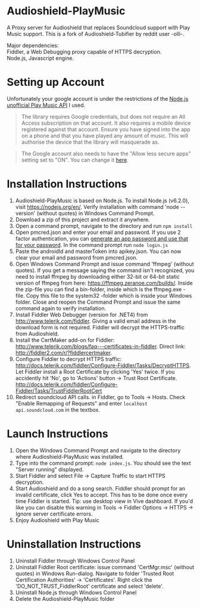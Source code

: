 # Audioshield-PlayMusic

A Proxy server for Audioshield that replaces Soundcloud support with Play Music support. This is a fork of Audioshield-Tubifier by reddit user -olli-.

Major dependencies:  
Fiddler, a Web Debugging proxy capable of HTTPS decryption.  
Node.js, Javascript engine.

# Setting up Account

Unfortunately your google account is under the restrictions of the [Node.js unofficial Play Music API](https://github.com/jamon/playmusic) I used.

>The library requires Google credentials, but does not require an All Access subscription on that account. It also requires a mobile device registered against that account. Ensure you have signed into the app on a phone and that you have played any amount of music. This will authorise the device that the library will masquerade as.

>The Google account also needs to have the "Allow less secure apps" setting set to "ON". You can change it [here](https://myaccount.google.com/security#connectedapps).

# Installation Instructions

1. Audioshield-PlayMusic is based on Node.js. To install Node.js (v6.2.0), visit https://nodejs.org/en/. Verify installation with command 'node --version' (without quotes) in Windows Command Prompt.
2. Download a zip of this project and extract it anywhere.
3. Open a command prompt, navigate to the directory and run `npm install`
4. Open pmcred.json and enter your email and password. If you use 2 factor authentication, you can [generate an app password and use that for your password](https://support.google.com/accounts/answer/185833?hl=en). In the command prompt run `node login.js`
5. Paste the androidId and masterToken into apikey.json. You can now clear your email and password from pmcred.json.
6. Open Windows Command Prompt and issue command 'ffmpeg' (without quotes). If you get a message saying the command isn't recognized, you need to install ffmpeg by downloading either 32-bit or 64-bit static version of ffmpeg from here: https://ffmpeg.zeranoe.com/builds/. Inside the zip-file you can find a bin-folder, inside which is the ffmpeg.exe -file. Copy this file to the system32 -folder which is inside your Windows folder. Close and reopen the Command Prompt and issue the same command again to verify installation.
7. Install Fiddler Web Debugger (version for .NET4) from http://www.telerik.com/fiddler. Giving a valid email address in the download form is not required. Fiddler will decrypt the HTTPS-traffic from Audioshield.
8. Install the CertMaker add-on for Fiddler: http://www.telerik.com/blogs/faq---certificates-in-fiddler. Direct link: http://fiddler2.com/r/?fiddlercertmaker.
9. Configure Fiddler to decrypt HTTPS traffic: http://docs.telerik.com/fiddler/Configure-Fiddler/Tasks/DecryptHTTPS. Let Fiddler install a Root Certificate by clicking 'Yes' twice. If you accidently hit 'No', go to 'Actions' button -> Trust Root Certificate. http://docs.telerik.com/fiddler/Configure-Fiddler/Tasks/TrustFiddlerRootCert
10. Redirect soundcloud API calls. in Fiddler, go to Tools -> Hosts. Check "Enable Remapping of Requests" and enter `localhost api.soundcloud.com` in the textbox.

# Launch Instructions

1. Open the Windows Command Prompt and navigate to the directory where Audioshield-PlayMusic was installed.
2. Type into the command prompt: `node index.js`. You should see the text "Server running" displayed.
3. Start Fiddler and select File -> Capture Traffic to start HTTPS decryption.
4. Start Audioshield and do a song search. Fiddler should prompt for an invalid certificate, click Yes to accept. This has to be done once every time Fiddler is started. Tip: use desktop view in Vive dashboard. If you'd like you can disable this warning in Tools -> Fiddler Options -> HTTPS -> Ignore server certificate errors.
5. Enjoy Audioshield with Play Music

# Uninstallation Instructions
1. Uninstall Fiddler through Windows Control Panel
2. Uninstall Fiddler Root certificate: issue command 'CertMgr.msc' (without quotes) in Windows Run-dialog. Navigate to folder 'Trusted Root Certification Authorities' -> 'Certificates'. Right click the 'DO_NOT_TRUST_FiddlerRoot' certificate and select 'delete'.
3. Uninstall Node.js through Windows Control Panel
4. Delete the Audioshield-PlayMusic folder






